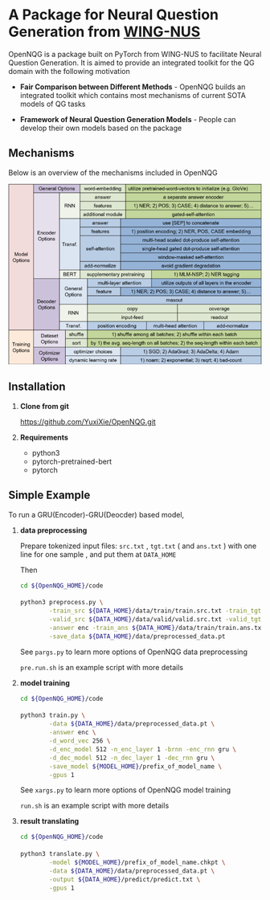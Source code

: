 # A Package for Neural Question Generation from [WING-NUS](https://wing.comp.nus.edu.sg/)

OpenNQG is a package built on PyTorch from WING-NUS to facilitate Neural Question Generation. It is aimed to provide an integrated toolkit for the QG domain with the following motivation

- **Fair Comparison between Different Methods** - OpenNQG builds an integrated toolkit which contains most mechanisms of current SOTA models of QG tasks

- **Framework of Neural Question Generation Models** - People can develop their own models based on the package


## Mechanisms

Below is an overview of the mechanisms included in OpenNQG

![Mechanism Overview](https://github.com/YuxiXie/OpenNQG/blob/master/OpenNQG.png)

## Installation

1. **Clone from git**

    https://github.com/YuxiXie/OpenNQG.git

2. **Requirements**

    - python3
    - pytorch-pretrained-bert
    - pytorch

## Simple Example

To run a GRU(Encoder)-GRU(Deocder) based model, 

1. **data preprocessing**

    Prepare tokenized input files: `src.txt` , `tgt.txt` ( and `ans.txt` ) with one line for one sample , and put them at `DATA_HOME`

    Then
    ```bash
    cd ${OpenNQG_HOME}/code
    
    python3 preprocess.py \
            -train_src ${DATA_HOME}/data/train/train.src.txt -train_tgt ${DATA_HOME}/data/train.tgt.txt \
            -valid_src ${DATA_HOME}/data/valid/valid.src.txt -valid_tgt ${DATA_HOME}/data/valid.tgt.txt \
            -answer enc -train_ans ${DATA_HOME}/data/train/train.ans.txt -valid_ans ${DATA_HOME}/data/valid/valid.tgt.txt \
            -save_data ${DATA_HOME}/data/preprocessed_data.pt
    ```

    See `pargs.py` to learn more options of OpenNQG data preprocessing

    `pre.run.sh` is an example script with more details

2. **model training**

    ```bash
    cd ${OpenNQG_HOME}/code

    python3 train.py \
            -data ${DATA_HOME}/data/preprocessed_data.pt \
            -answer enc \
            -d_word_vec 256 \
            -d_enc_model 512 -n_enc_layer 1 -brnn -enc_rnn gru \
            -d_dec_model 512 -n_dec_layer 1 -dec_rnn gru \
            -save_model ${MODEL_HOME}/prefix_of_model_name \
            -gpus 1
    ```

    See `xargs.py` to learn more options of OpenNQG model training

     `run.sh` is an example script with more details

3. **result translating**

    ```bash
    cd ${OpenNQG_HOME}/code

    python3 translate.py \
            -model ${MODEL_HOME}/prefix_of_model_name.chkpt \
            -data ${DATA_HOME}/data/preprocessed_data.pt \
            -output ${DATA_HOME}/predict/predict.txt \
            -gpus 1
    ```
